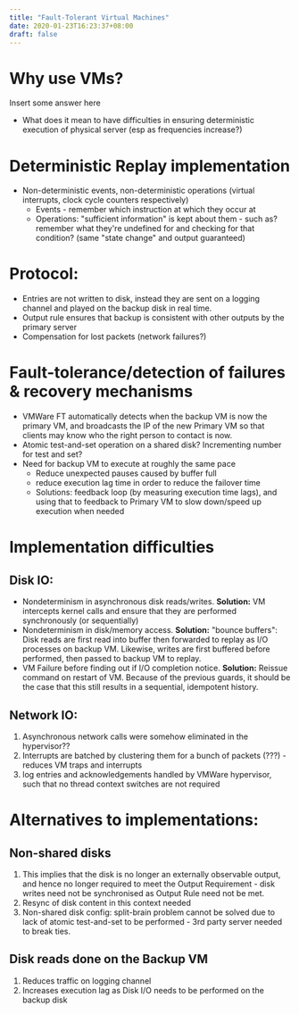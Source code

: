 ```yaml
---
title: "Fault-Tolerant Virtual Machines"
date: 2020-01-23T16:23:37+08:00
draft: false
---
```


# Why use VMs?
Insert some answer here

- What does it mean to have difficulties in ensuring deterministic
  execution of physical server (esp as frequencies increase?)

# Deterministic Replay implementation

-   Non-deterministic events, non-deterministic operations (virtual
    interrupts, clock cycle counters respectively)
    -   Events - remember which instruction at which they occur at
    -   Operations: "sufficient information" is kept about them - such
        as? remember what they're undefined for and checking for that
        condition? (same "state change" and output guaranteed)

# Protocol:

-   Entries are not written to disk, instead they are sent on a
    logging channel and played on the backup disk in real time.
-   Output rule ensures that backup is consistent with other outputs
    by the primary server
-   Compensation for lost packets (network failures?)

# Fault-tolerance/detection of failures & recovery mechanisms

-   VMWare FT automatically detects when the backup VM is now the
    primary VM, and broadcasts the IP of the new Primary VM so that
    clients may know who the right person to contact is now.
-   Atomic test-and-set operation on a shared disk? Incrementing
    number for test and set?
-   Need for backup VM to execute at roughly the same pace
    -   Reduce unexpected pauses caused by buffer full
    -   reduce execution lag time in order to reduce the failover time
    -   Solutions: feedback loop (by measuring execution time lags), and
        using that to feedback to Primary VM to slow down/speed up
        execution when needed

# Implementation difficulties

## Disk IO:

-   Nondeterminism in asynchronous disk reads/writes. **Solution:** VM
    intercepts kernel calls and ensure that they are performed
    synchronously (or sequentially)
-   Nondeterminism in disk/memory access. **Solution:** "bounce
    buffers": Disk reads are first read into buffer then forwarded to
    replay as I/O processes on backup VM. Likewise, writes are first
    buffered before performed, then passed to backup VM to replay.
-   VM Failure before finding out if I/O completion
    notice. **Solution:** Reissue command on restart of VM. Because of
    the previous guards, it should be the case that this still
    results in a sequential, idempotent history.

## Network IO:

1.  Asynchronous network calls were somehow eliminated in the
    hypervisor??
2.  Interrupts are batched by clustering them for a bunch of packets
    (???) - reduces VM traps and interrupts
3.  log entries and acknowledgements handled by VMWare hypervisor,
    such that no thread context switches are not required

# Alternatives to implementations:

## Non-shared disks

1.  This implies that the disk is no longer an externally observable
    output, and hence no longer required to meet the Output
    Requirement - disk writes need not be synchronised as Output
    Rule need not be met.
2.  Resync of disk content in this context needed
3.  Non-shared disk config: split-brain problem cannot be solved due
    to lack of atomic test-and-set to be performed - 3rd party
    server needed to break ties.

## Disk reads done on the Backup VM

1.  Reduces traffic on logging channel
2.  Increases execution lag as Disk I/O needs to be performed on the backup disk

